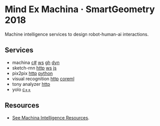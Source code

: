 # Mind Ex Machina · SmartGeometry 2018

Machine intelligence services to design robot-human-ai interactions.

## Services

- machina [c#](https://github.com/robotexmachina/machina) [ws](https://github.com/garciadelcastillo/Machina-Tests/tree/master/180402_BridgeApp) [gh](https://github.com/robotexmachina/machina-grasshopper) [dyn](https://github.com/robotexmachina/machina-dynamo)
- sketch-rnn [http](https://github.com/nonoesp/smartgeometry/blob/master/sketch-rnn/http-server.js) [ws](https://github.com/nonoesp/smartgeometry/blob/master/sketch-rnn/websocket-client.js) [js](https://github.com/nonoesp/smartgeometry/blob/master/sketch-rnn/lib/simple_predict.js)
- pix2pix [http](https://github.com/nonoesp/smartgeometry/tree/master/pix2pix-http) [python](https://github.com/affinelayer/pix2pix-tensorflow)
- visual recognition [http](https://github.com/nonoesp/smartgeometry/tree/master/ibm-visual-recognition) [coreml](https://github.com/nonoesp/smartgeometry/tree/master/ibm-visual-recognition/CoreMLSwift-CircleOrSquare)
- tony analyzer [http](https://github.com/nonoesp/smartgeometry/tree/master/ibm-tone-analyzer)
- yolo [c++](https://pjreddie.com/darknet/yolo/)

## Resources

- [See Machina Intelligence Resources](https://paper.dropbox.com/doc/Machine-Intelligence-Resources-f2adG8vASJ0uiEZfCBc2i?_tk=share_copylink).